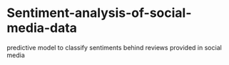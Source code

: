 # Sentiment-analysis-of-social-media-data
predictive model to classify sentiments behind reviews provided in social media
